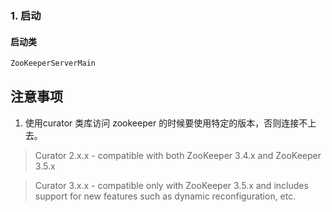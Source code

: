 ### 1. 启动
#### 启动类

```java
ZooKeeperServerMain
```


## 注意事项

1. 使用curator 类库访问 zookeeper 的时候要使用特定的版本，否则连接不上去。

> Curator 2.x.x - compatible with both ZooKeeper 3.4.x and ZooKeeper 3.5.x

> Curator 3.x.x - compatible only with ZooKeeper 3.5.x and includes support for new features such as dynamic reconfiguration, etc.
